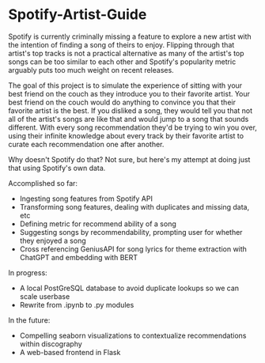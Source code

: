# Spotify-Artist-Guide

Spotify is currently criminally missing a feature to explore a new artist with the intention of finding a song of theirs to enjoy. Flipping through that artist's top tracks is not a practical alternative as many of the artist's top songs can be too similar to each other and Spotify's popularity metric arguably puts too much weight on recent releases.

The goal of this project is to simulate the experience of sitting with your best friend on the couch as they introduce you to their favorite artist. Your best friend on the couch would do anything to convince you that their favorite artist is the best. If you disliked a song, they would tell you that not all of the artist's songs are like that and would jump to a song that sounds different. With every song recommendation they'd be trying to win you over, using their infinite knowledge about every track by their favorite artist to curate each recommendation one after another.

Why doesn't Spotify do that? Not sure, but here's my attempt at doing just that using Spotify's own data.

Accomplished so far:
- Ingesting song features from Spotify API
- Transforming song features, dealing with duplicates and missing data, etc
- Defining metric for recommend ability of a song
- Suggesting songs by recommendability, prompting user for whether they enjoyed a song
- Cross referencing GeniusAPI for song lyrics for theme extraction with ChatGPT and embedding with BERT

In progress:
- A local PostGreSQL database to avoid duplicate lookups so we can scale userbase
- Rewrite from .ipynb to .py modules

In the future:
- Compelling seaborn visualizations to contextualize recommendations within discography
- A web-based frontend in Flask
